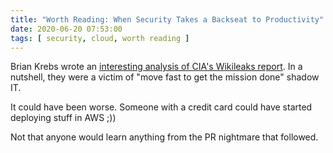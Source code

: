 ```yaml
---
title: "Worth Reading: When Security Takes a Backseat to Productivity"
date: 2020-06-20 07:53:00
tags: [ security, cloud, worth reading ]
---
```

Brian Krebs wrote an [interesting analysis of CIA's Wikileaks report](https://krebsonsecurity.com/2020/06/when-security-takes-a-backseat-to-productivity/). In a nutshell, they were a victim of "move fast to get the mission done" shadow IT.

It could have been worse. Someone with a credit card could have started deploying stuff in AWS ;))

Not that anyone would learn anything from the PR nightmare that followed.
